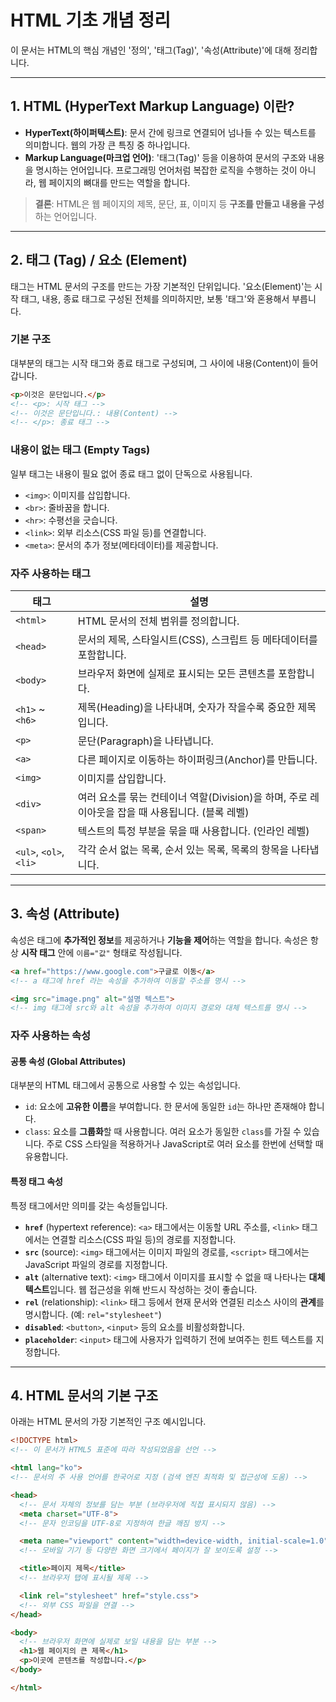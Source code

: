 # HTML 기초 개념 정리

이 문서는 HTML의 핵심 개념인 '정의', '태그(Tag)', '속성(Attribute)'에 대해 정리합니다.

---

## 1. HTML (HyperText Markup Language) 이란?

- **HyperText(하이퍼텍스트)**: 문서 간에 링크로 연결되어 넘나들 수 있는 텍스트를 의미합니다. 웹의 가장 큰 특징 중 하나입니다.
- **Markup Language(마크업 언어)**: '태그(Tag)' 등을 이용하여 문서의 구조와 내용을 명시하는 언어입니다. 프로그래밍 언어처럼 복잡한 로직을 수행하는 것이 아니라, 웹 페이지의 뼈대를 만드는 역할을 합니다.

> **결론**: HTML은 웹 페이지의 제목, 문단, 표, 이미지 등 **구조를 만들고 내용을 구성**하는 언어입니다.

---

## 2. 태그 (Tag) / 요소 (Element)

태그는 HTML 문서의 구조를 만드는 가장 기본적인 단위입니다. '요소(Element)'는 시작 태그, 내용, 종료 태그로 구성된 전체를 의미하지만, 보통 '태그'와 혼용해서 부릅니다.

### 기본 구조

대부분의 태그는 시작 태그와 종료 태그로 구성되며, 그 사이에 내용(Content)이 들어갑니다.

```html
<p>이것은 문단입니다.</p>
<!-- <p>: 시작 태그 -->
<!-- 이것은 문단입니다.: 내용(Content) -->
<!-- </p>: 종료 태그 -->
```

### 내용이 없는 태그 (Empty Tags)

일부 태그는 내용이 필요 없어 종료 태그 없이 단독으로 사용됩니다.

- `<img>`: 이미지를 삽입합니다.
- `<br>`: 줄바꿈을 합니다.
- `<hr>`: 수평선을 긋습니다.
- `<link>`: 외부 리소스(CSS 파일 등)를 연결합니다.
- `<meta>`: 문서의 추가 정보(메타데이터)를 제공합니다.

### 자주 사용하는 태그

| 태그 | 설명 |
| --- | --- |
| `<html>` | HTML 문서의 전체 범위를 정의합니다. |
| `<head>` | 문서의 제목, 스타일시트(CSS), 스크립트 등 메타데이터를 포함합니다. |
| `<body>` | 브라우저 화면에 실제로 표시되는 모든 콘텐츠를 포함합니다. |
| `<h1>` ~ `<h6>` | 제목(Heading)을 나타내며, 숫자가 작을수록 중요한 제목입니다. |
| `<p>` | 문단(Paragraph)을 나타냅니다. |
| `<a>` | 다른 페이지로 이동하는 하이퍼링크(Anchor)를 만듭니다. |
| `<img>` | 이미지를 삽입합니다. |
| `<div>` | 여러 요소를 묶는 컨테이너 역할(Division)을 하며, 주로 레이아웃을 잡을 때 사용됩니다. (블록 레벨) |
| `<span>` | 텍스트의 특정 부분을 묶을 때 사용합니다. (인라인 레벨) |
| `<ul>`, `<ol>`, `<li>` | 각각 순서 없는 목록, 순서 있는 목록, 목록의 항목을 나타냅니다. |

---

## 3. 속성 (Attribute)

속성은 태그에 **추가적인 정보**를 제공하거나 **기능을 제어**하는 역할을 합니다. 속성은 항상 **시작 태그** 안에 `이름="값"` 형태로 작성됩니다.

```html
<a href="https://www.google.com">구글로 이동</a>
<!-- a 태그에 href 라는 속성을 추가하여 이동할 주소를 명시 -->

<img src="image.png" alt="설명 텍스트">
<!-- img 태그에 src와 alt 속성을 추가하여 이미지 경로와 대체 텍스트를 명시 -->
```

### 자주 사용하는 속성

#### 공통 속성 (Global Attributes)

대부분의 HTML 태그에서 공통으로 사용할 수 있는 속성입니다.

- `id`: 요소에 **고유한 이름**을 부여합니다. 한 문서에 동일한 `id`는 하나만 존재해야 합니다.
- `class`: 요소를 **그룹화**할 때 사용합니다. 여러 요소가 동일한 `class`를 가질 수 있습니다. 주로 CSS 스타일을 적용하거나 JavaScript로 여러 요소를 한번에 선택할 때 유용합니다.

#### 특정 태그 속성

특정 태그에서만 의미를 갖는 속성들입니다.

- **`href`** (hypertext reference): `<a>` 태그에서는 이동할 URL 주소를, `<link>` 태그에서는 연결할 리소스(CSS 파일 등)의 경로를 지정합니다.
- **`src`** (source): `<img>` 태그에서는 이미지 파일의 경로를, `<script>` 태그에서는 JavaScript 파일의 경로를 지정합니다.
- **`alt`** (alternative text): `<img>` 태그에서 이미지를 표시할 수 없을 때 나타나는 **대체 텍스트**입니다. 웹 접근성을 위해 반드시 작성하는 것이 좋습니다.
- **`rel`** (relationship): `<link>` 태그 등에서 현재 문서와 연결된 리소스 사이의 **관계**를 명시합니다. (예: `rel="stylesheet"`)
- **`disabled`**: `<button>`, `<input>` 등의 요소를 비활성화합니다.
- **`placeholder`**: `<input>` 태그에 사용자가 입력하기 전에 보여주는 힌트 텍스트를 지정합니다.

---

## 4. HTML 문서의 기본 구조

아래는 HTML 문서의 가장 기본적인 구조 예시입니다.

```html
<!DOCTYPE html>
<!-- 이 문서가 HTML5 표준에 따라 작성되었음을 선언 -->

<html lang="ko">
<!-- 문서의 주 사용 언어를 한국어로 지정 (검색 엔진 최적화 및 접근성에 도움) -->

<head>
  <!-- 문서 자체의 정보를 담는 부분 (브라우저에 직접 표시되지 않음) -->
  <meta charset="UTF-8">
  <!-- 문자 인코딩을 UTF-8로 지정하여 한글 깨짐 방지 -->

  <meta name="viewport" content="width=device-width, initial-scale=1.0">
  <!-- 모바일 기기 등 다양한 화면 크기에서 페이지가 잘 보이도록 설정 -->

  <title>페이지 제목</title>
  <!-- 브라우저 탭에 표시될 제목 -->

  <link rel="stylesheet" href="style.css">
  <!-- 외부 CSS 파일을 연결 -->
</head>

<body>
  <!-- 브라우저 화면에 실제로 보일 내용을 담는 부분 -->
  <h1>웹 페이지의 큰 제목</h1>
  <p>이곳에 콘텐츠를 작성합니다.</p>
</body>

</html>
```
